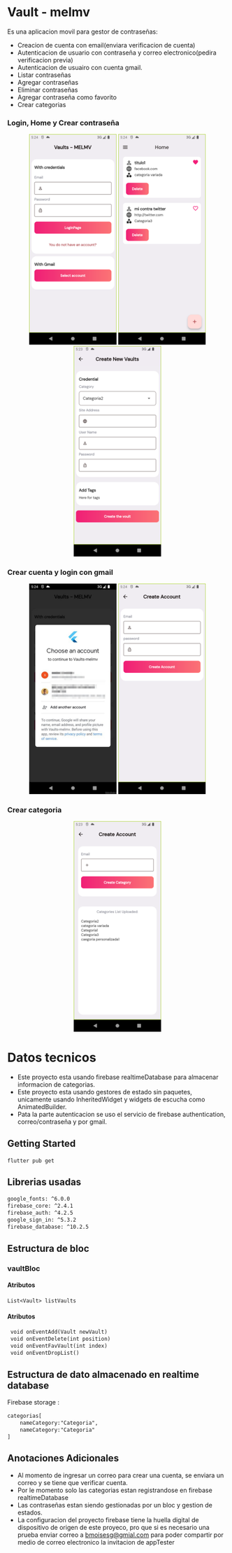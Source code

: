 # Vault - melmv

Es una aplicacion movil para gestor de contraseñas:

- Creacion de cuenta con email(enviara verificacion de cuenta)
- Autenticacion de usuario con contraseña y correo electronico(pedira verificacion previa)
- Autenticacion de usuairo con cuenta gmail.
- Listar contraseñas
- Agregar contraseñas
- Eliminar contraseñas
- Agregar contraseña como favorito
- Crear categorias

### Login, Home y Crear contraseña

<p align="center">
  <img src="./images/login.png" alt="Descripción de la imagen" width="200">
  <img src="./images/home.png" alt="Descripción de la imagen" width="200">
  <img src="./images/crearcontra.png" alt="Descripción de la imagen" width="200">

### Crear cuenta y login con gmail

<p align="center">
  <img src="./images/logingmail.png" alt="Descripción de la imagen" width="200">
  <img src="./images/crearcuenta.png" alt="Descripción de la imagen" width="200">

### Crear categoria

<p align="center">
  <img src="./images/categorias.png" alt="Descripción de la imagen" width="200">

# Datos tecnicos

- Este proyecto esta usando firebase realtimeDatabase para almacenar informacion de categorias.
- Este proyecto esta usando gestores de estado sin paquetes, unicamente usando InheritedWidget y widgets de escucha como AnimatedBuilder.
- Pata la parte autenticacion se uso el servicio de firebase authentication, correo/contraseña y por gmail.

## Getting Started

```
flutter pub get
```

## Librerias usadas

```
google_fonts: ^6.0.0
firebase_core: ^2.4.1
firebase_auth: ^4.2.5
google_sign_in: ^5.3.2
firebase_database: ^10.2.5
```

## Estructura de bloc

### vaultBloc

#### Atributos

```
List<Vault> listVaults
```

#### Atributos

```
 void onEventAdd(Vault newVault)
 void onEventDelete(int position)
 void onEventFavVault(int index)
 void onEventDropList()
```

## Estructura de dato almacenado en realtime database

Firebase storage :

```
categorias[
    nameCategory:"Categoria",
    nameCategory:"Categoria"
]
```

## Anotaciones Adicionales

- Al momento de ingresar un correo para crear una cuenta, se enviara un correo y se tiene que verificar cuenta.
- Por le momento solo las categorias estan registrandose en firebase realtimeDatabase
- Las contraseñas estan siendo gestionadas por un bloc y gestion de estados.
- La configuracion del proyecto firebase tiene la huella digital de dispositivo de origen de este proyeco, pro que si es necesario una prueba enviar correo a bmoisesg@gmial.com para poder compartir por medio de correo electronico la invitacion de appTester
